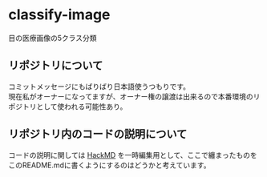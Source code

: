 # classify-image
目の医療画像の5クラス分類

## リポジトリについて
コミットメッセージにもばりばり日本語使うつもりです。  
現在私がオーナーになってますが、オーナー権の譲渡は出来るので本番環境のリポジトリとして使われる可能性あり。

## リポジトリ内のコードの説明について
コードの説明に関しては
[HackMD](https://hackmd.io/8N4EXOHFS_mXRj6RD8hDiA)
を一時編集用として、ここで纏まったものをこのREADME.mdに書くようにするのはどうかと考えています。
